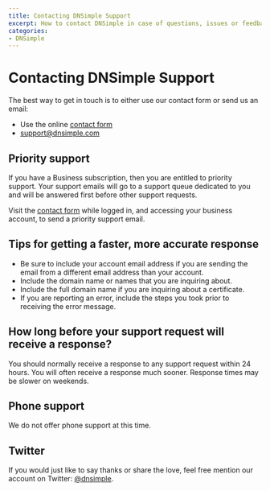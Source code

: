 ```yaml
---
title: Contacting DNSimple Support
excerpt: How to contact DNSimple in case of questions, issues or feedback.
categories:
- DNSimple
---
```


# Contacting DNSimple Support

The best way to get in touch is to either use our contact form or send us an email:

- Use the online [contact form](https://dnsimple.com/contact)
- [support@dnsimple.com](mailto:support@dnsimple.com)

## Priority support

If you have a Business subscription, then you are entitled to priority support. Your support emails will go to a support queue dedicated to you and will be answered first before other support requests.

Visit the [contact form](https://dnsimple.com/contact) while logged in, and accessing your business account, to send a priority support email.

## Tips for getting a faster, more accurate response

- Be sure to include your account email address if you are sending the email from a different email address than your account.
- Include the domain name or names that you are inquiring about.
- Include the full domain name if you are inquiring about a certificate.
- If you are reporting an error, include the steps you took prior to receiving the error message.

## How long before your support request will receive a response?

You should normally receive a response to any support request within 24 hours. You will often receive a response much sooner. Response times may be slower on weekends.

## Phone support

We do not offer phone support at this time.

## Twitter

If you would just like to say thanks or share the love, feel free mention our account on Twitter: [@dnsimple](https://twitter.com/dnsimple).

